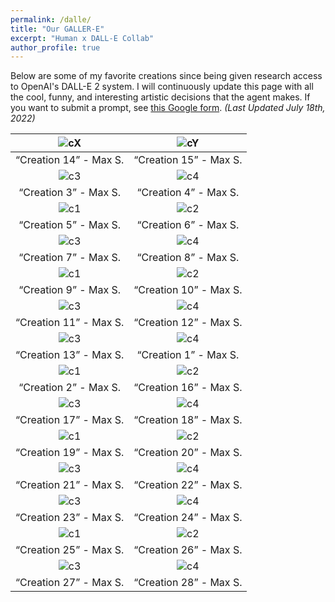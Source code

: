 ```yaml
---
permalink: /dalle/
title: "Our GALLER-E"
excerpt: "Human x DALL-E Collab"
author_profile: true
---
```


Below are some of my favorite creations since being given research access to OpenAI's DALL-E 2 system. I will continuously update this page with all the cool, funny, and interesting artistic decisions that the agent makes. If you want to submit a prompt, see [this Google form](https://forms.gle/2XEHsJ1hhEdRF1zT7). *(Last Updated July 18th, 2022)*

![cX](/images/dalle/dalle_c14.png) | ![cY](/images/dalle/dalle_c15.png)
|:--:|:--:|
<q>Creation 14</q> - Max S. | <q>Creation 15</q> - Max S.
![c3](/images/dalle/dalle_c3.png) | ![c4](/images/dalle/dalle_c4.png)
<q>Creation 3</q> - Max S. | <q>Creation 4</q> - Max S.
![c1](/images/dalle/dalle_c5.png) | ![c2](/images/dalle/dalle_c6_v2.png)
<q>Creation 5</q> - Max S. | <q>Creation 6</q> - Max S.
![c3](/images/dalle/dalle_c7.png) | ![c4](/images/dalle/dalle_c8.png)
<q>Creation 7</q> - Max S. | <q>Creation 8</q> - Max S.
![c1](/images/dalle/dalle_c9.png) | ![c2](/images/dalle/dalle_c10.png)
<q>Creation 9</q> - Max S. | <q>Creation 10</q> - Max S.
![c3](/images/dalle/dalle_c11_v2.png) | ![c4](/images/dalle/dalle_c12.png)
<q>Creation 11</q> - Max S. | <q>Creation 12</q> - Max S.
![c3](/images/dalle/dalle_c13.png) | ![c4](/images/dalle/dalle_c1.png)
<q>Creation 13</q> - Max S. | <q>Creation 1</q> - Max S.
![c1](/images/dalle/dalle_c2.png) | ![c2](/images/dalle/dalle_c16.png)
<q>Creation 2</q> - Max S. | <q>Creation 16</q> - Max S.
![c3](/images/dalle/dalle_c17.png) | ![c4](/images/dalle/dalle_c18.png)
<q>Creation 17</q> - Max S. | <q>Creation 18</q> - Max S.
![c1](/images/dalle/dalle_c19.png) | ![c2](/images/dalle/dalle_c20.png)
<q>Creation 19</q> - Max S. | <q>Creation 20</q> - Max S.
![c3](/images/dalle/dalle_c21.png) | ![c4](/images/dalle/dalle_c22.png)
<q>Creation 21</q> - Max S. | <q>Creation 22</q> - Max S.
![c3](/images/dalle/dalle_c23.png) | ![c4](/images/dalle/dalle_c24.png)
<q>Creation 23</q> - Max S. | <q>Creation 24</q> - Max S.
![c1](/images/dalle/dalle_c25.png) | ![c2](/images/dalle/dalle_c26.png)
<q>Creation 25</q> - Max S. | <q>Creation 26</q> - Max S.
![c3](/images/dalle/dalle_c27.png) | ![c4](/images/dalle/dalle_c28.png)
<q>Creation 27</q> - Max S. | <q>Creation 28</q> - Max S.
